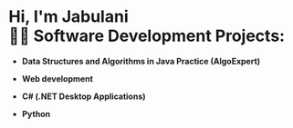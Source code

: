 <h1>Hi, I'm Jabulani <br/><a 
<h2>👨‍💻 Software Development Projects:</h2>

- <b>Data Structures and Algorithms in Java Practice (AlgoExpert)</b>

- <b>Web development</b>
  
- <b>C# (.NET Desktop Applications)</b>
 
- <b>Python</b>




